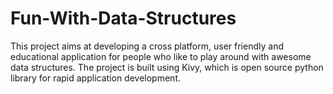 # Fun-With-Data-Structures
This project aims at developing a cross platform, user friendly and educational application for people who like to play around with awesome data structures. The project is built using Kivy, which is open source python library for rapid application development.
